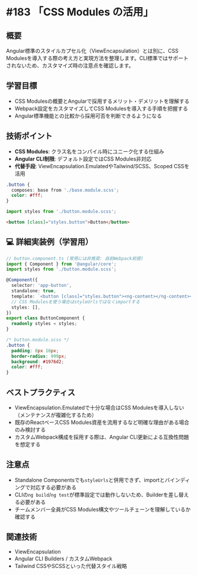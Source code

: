 # #183 「CSS Modules の活用」

## 概要
Angular標準のスタイルカプセル化（ViewEncapsulation）とは別に、CSS Modulesを導入する際の考え方と実現方法を整理します。CLI標準ではサポートされないため、カスタマイズ時の注意点を確認します。

## 学習目標
- CSS Modulesの概要とAngularで採用するメリット・デメリットを理解する
- Webpack設定をカスタマイズしてCSS Modulesを導入する手順を把握する
- Angular標準機能との比較から採用可否を判断できるようになる

## 技術ポイント
- **CSS Modules**: クラス名をコンパイル時にユニーク化する仕組み
- **Angular CLI制限**: デフォルト設定ではCSS Modules非対応
- **代替手段**: ViewEncapsulation.EmulatedやTailwind/SCSS、Scoped CSSを活用

```scss
.button {
  composes: base from './base.module.scss';
  color: #fff;
}
```

```typescript
import styles from './button.module.scss';
```

```html
<button [class]="styles.button">Button</button>
```

## 💻 詳細実装例（学習用）
```typescript
// button.component.ts (常用には非推奨: 自前Webpack前提)
import { Component } from '@angular/core';
import styles from './button.module.scss';

@Component({
  selector: 'app-button',
  standalone: true,
  template: `<button [class]="styles.button"><ng-content></ng-content></button>`,
  // CSS Modulesを使う場合はstyleUrlsではなくimportする
  styles: [],
})
export class ButtonComponent {
  readonly styles = styles;
}
```

```scss
/* button.module.scss */
.button {
  padding: 8px 16px;
  border-radius: 999px;
  background: #1976d2;
  color: #fff;
}
```

## ベストプラクティス
- ViewEncapsulation.Emulatedで十分な場合はCSS Modulesを導入しない（メンテナンスが複雑化するため）
- 既存のReactベースCSS Modules資産を流用するなど明確な理由がある場合のみ検討する
- カスタムWebpack構成を採用する際は、Angular CLI更新による互換性問題を想定する

## 注意点
- Standalone Componentsでも`styleUrls`と併用できず、importとバインディングで対応する必要がある
- CLIの`ng build`/`ng test`が標準設定では動作しないため、Builderを差し替える必要がある
- チームメンバー全員がCSS Modules構文やツールチェーンを理解しているか確認する

## 関連技術
- ViewEncapsulation
- Angular CLI Builders / カスタムWebpack
- Tailwind CSSやSCSSといった代替スタイル戦略
